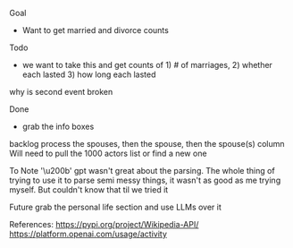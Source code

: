 Goal
* Want to get married and divorce counts

Todo
* we want to take this and get counts of 1) # of marriages, 2) whether each lasted 3) how long each lasted 
    
why is second event broken

Done
* grab the info boxes

backlog
process the spouses, then the spouse, then the spouse(s) column
Will need to pull the 1000 actors list or find a new one

To Note
'\u200b' gpt wasn't great about the parsing. The whole thing of trying to use it to parse semi messy things, it wasn't as good as me trying myself. But couldn't know that til we tried it

Future
grab the personal life section and use LLMs over it

References:
https://pypi.org/project/Wikipedia-API/
https://platform.openai.com/usage/activity